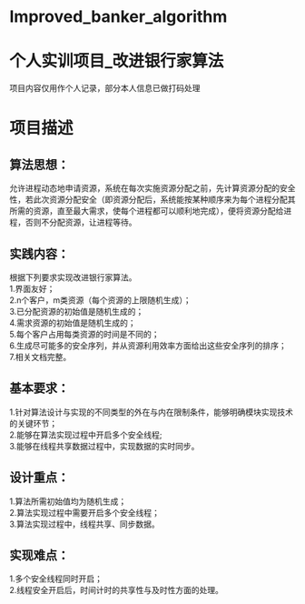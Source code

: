 # Improved_banker_algorithm
# 个人实训项目_改进银行家算法
项目内容仅用作个人记录，部分本人信息已做打码处理  
# 项目描述
## 算法思想：  
允许进程动态地申请资源，系统在每次实施资源分配之前，先计算资源分配的安全性，若此次资源分配安全（即资源分配后，系统能按某种顺序来为每个进程分配其所需的资源，直至最大需求，使每个进程都可以顺利地完成），便将资源分配给进程，否则不分配资源，让进程等待。  
## 实践内容：  
根据下列要求实现改进银行家算法。  
1.界面友好；  
2.n个客户，m类资源（每个资源的上限随机生成）；  
3.已分配资源的初始值是随机生成的；  
4.需求资源的初始值是随机生成的；  
5.每个客户占用每类资源的时间是不同的；  
6.生成尽可能多的安全序列，并从资源利用效率方面给出这些安全序列的排序；  
7.相关文档完整。  
## 基本要求：  
1.针对算法设计与实现的不同类型的外在与内在限制条件，能够明确模块实现技术的关键环节；  
2.能够在算法实现过程中开启多个安全线程;  
3.能够在线程共享数据过程中，实现数据的实时同步。  
## 设计重点：  
1.算法所需初始值均为随机生成；  
2.算法实现过程中需要开启多个安全线程；  
3.算法实现过程中，线程共享、同步数据。  
## 实现难点：  
1.多个安全线程同时开启；  
2.线程安全开启后，时间计时的共享性与及时性方面的处理。  

